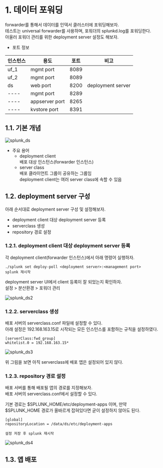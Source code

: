 # 1. 데이터 포워딩

forwarder를 통해서 데이터를 인덱서 클러스터에 포워딩해보자.  
테스트는 universal forwarder를 사용하며, 포워더의 splunkd.log를 포워딩한다.  
아울러 포워더 관리를 위한 deployment server 설정도 해보자.  

- 포트 정보  

인스턴스|용도|포트|비고
---- | ---- | ---- | ----
uf_1|mgmt port|8089|
uf_2|mgmt port|8089|
ds|web port|8200|deployment server
----|mgmt port|8289|
----|appserver port|8265|
----|kvstore port|8391|

## 1.1. 기본 개념

![splunk_ds](https://user-images.githubusercontent.com/6319057/47540078-4c705580-d90e-11e8-88b0-27857f0a7008.PNG)

- 주요 용어  
  - deployment client  
  배포 대상 인스턴스(forwarder 인스턴스)
  - server class  
  배포 클라이언트 그룹이 공유하는 그룹임  
  deployment client는 여러 server class에 속할 수 있음  
  
## 1.2. deployment server 구성

아래 순서대로 deployment server 구성 및 설정해보자.

- deployment client 대상 deployment server 등록  
- serverclass 생성  
- repository 경로 설정  

### 1.2.1. deployment client 대상 deployment server 등록

각 deployment client(forwarder 인스턴스)에서 아래 명령어 실행하자.  

```
./splunk set deploy-poll <deployment server>:<management port>
splunk 재시작
```

deployment server UI에서 client 등록이 잘 되었는지 확인하자.  
설정 > 분산환경 > 포워더 관리  

![splunk_ds2](https://user-images.githubusercontent.com/6319057/47540562-bc7fdb00-d910-11e8-9700-17841bbd890d.PNG)

### 1.2.2. serverclass 생성

배포 서버의 serverclass.conf 파일에 설정할 수 있다.  
아래 설정은 192.168.163.15로 시작되는 모든 인스턴스를 포함하는 규칙을 설정하였다.  

```
[serverClass:fwd_group]
whitelist.0 = 192.168.163.15*
```

![splunk_ds3](https://user-images.githubusercontent.com/6319057/47540887-0e753080-d912-11e8-9fb3-57f6d76b35af.PNG)

위 그림을 보면 아직 serverclass에 배포 앱은 설정되어 있지 않다.  

### 1.2.3. repository 경로 설정

배포 서버를 통해 배포될 앱의 경로를 지정해보자.  
배포 서버의 serverclass.conf에서 설정할 수 있다.  

기본 경로는 $SPLUNK_HOME/etc/deployment-apps 이며, 만약 $SPLUNK_HOME 경로가 올바르게 잡혀있다면 굳이 설정하지 않아도 된다.  

```
[global]
repositoryLocation = /data/ds/etc/deployment-apps

설정 저장 후 splunk 재시작
```

![splunk_ds4](https://user-images.githubusercontent.com/6319057/47541127-1c778100-d913-11e8-9a2a-7ed80b7e2e40.PNG)

## 1.3. 앱 배포

